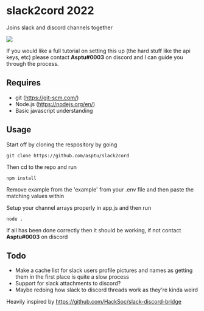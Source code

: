 # slack2cord 2022
 Joins slack and discord channels together

![](https://i.imgur.com/CbFORRc.gif)

If you would like a full tutorial on setting this up (the hard stuff like the api keys, etc) please contact **Asptu#0003** on discord and I can guide you through the process.

## Requires

- git (https://git-scm.com/)
- Node.js (https://nodejs.org/en/)
- Basic javascript understanding 

## Usage

Start off by cloning the respository by going

```
git clone https://github.com/asptu/slack2cord
```

Then cd to the repo and run 

```
npm install
```

Remove example from the 'example' from your .env file and then paste the matching values within

Setup your channel arrays properly in app.js and then run

```
node .
```

If all has been done correctly then it should be working, if not contact **Asptu#0003** on discord

## Todo

- Make a cache list for slack users profile pictures and names as getting them in the first place is quite a slow process
- Support for slack attachments to discord?
- Maybe redoing how slack to discord threads work as they're kinda weird

Heavily inspired by https://github.com/HackSoc/slack-discord-bridge